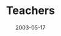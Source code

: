 ---
layout: message
category: message
series: "Supermodels"
title: "Teachers"
date: 2003-05-17
message_id: 223
---